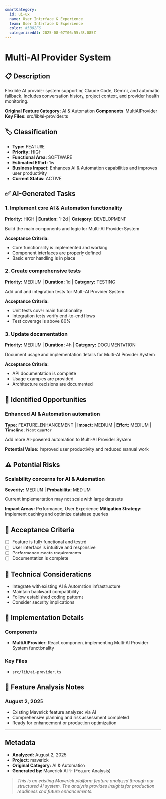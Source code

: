```yaml
---
smartCategory:
  id: ui-ux
  name: User Interface & Experience
  team: User Interface & Experience
  color: #3B82F6
  categorizedAt: 2025-08-07T06:55:38.085Z
---
```




# Multi-AI Provider System

## 📋 Description
Flexible AI provider system supporting Claude Code, Gemini, and automatic fallback. Includes conversation history, project context, and provider health monitoring.

**Original Feature Category:** AI & Automation
**Components:** MultiAIProvider
**Key Files:** src/lib/ai-provider.ts

## 🏷️ Classification
- **Type:** FEATURE
- **Priority:** HIGH
- **Functional Area:** SOFTWARE
- **Estimated Effort:** 1w
- **Business Impact:** Enhances AI & Automation capabilities and improves user productivity
- **Current Status:** ACTIVE

## ✅ AI-Generated Tasks

### 1. Implement core AI & Automation functionality
**Priority:** HIGH | **Duration:** 1-2d | **Category:** DEVELOPMENT

Build the main components and logic for Multi-AI Provider System

**Acceptance Criteria:**
- Core functionality is implemented and working
- Component interfaces are properly defined
- Basic error handling is in place

### 2. Create comprehensive tests
**Priority:** MEDIUM | **Duration:** 1d | **Category:** TESTING

Add unit and integration tests for Multi-AI Provider System

**Acceptance Criteria:**
- Unit tests cover main functionality
- Integration tests verify end-to-end flows
- Test coverage is above 80%

### 3. Update documentation
**Priority:** MEDIUM | **Duration:** 4h | **Category:** DOCUMENTATION

Document usage and implementation details for Multi-AI Provider System

**Acceptance Criteria:**
- API documentation is complete
- Usage examples are provided
- Architecture decisions are documented


## 🚀 Identified Opportunities

### Enhanced AI & Automation automation
**Type:** FEATURE_ENHANCEMENT | **Impact:** MEDIUM | **Effort:** MEDIUM | **Timeline:** Next quarter

Add more AI-powered automation to Multi-AI Provider System

**Potential Value:** Improved user productivity and reduced manual work


## ⚠️ Potential Risks

### Scalability concerns for AI & Automation
**Severity:** MEDIUM | **Probability:** MEDIUM

Current implementation may not scale with large datasets

**Impact Areas:** Performance, User Experience
**Mitigation Strategy:** Implement caching and optimize database queries


## 🎯 Acceptance Criteria

- [ ] Feature is fully functional and tested
- [ ] User interface is intuitive and responsive
- [ ] Performance meets requirements
- [ ] Documentation is complete

## 🔧 Technical Considerations

- Integrate with existing AI & Automation infrastructure
- Maintain backward compatibility
- Follow established coding patterns
- Consider security implications

## 📁 Implementation Details

### Components
- **MultiAIProvider**: React component implementing Multi-AI Provider System functionality

### Key Files
- `src/lib/ai-provider.ts`

## 💬 Feature Analysis Notes

### August 2, 2025
- Existing Maverick feature analyzed via AI
- Comprehensive planning and risk assessment completed
- Ready for enhancement or production optimization

---

## Metadata
- **Analyzed:** August 2, 2025
- **Project:** maverick
- **Original Category:** AI & Automation
- **Generated by:** Maverick AI ✨ (Feature Analysis)

> _This is an existing Maverick platform feature analyzed through our structured AI system. The analysis provides insights for production readiness and future enhancements._
